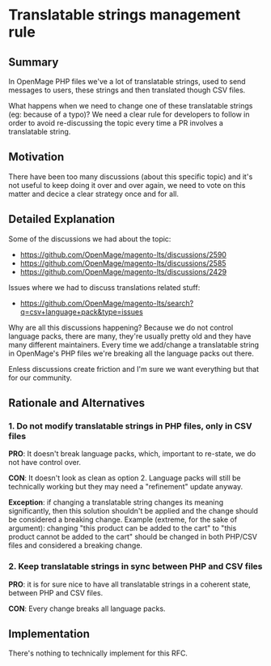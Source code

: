 # Translatable strings management rule

## Summary

In OpenMage PHP files we've a lot of translatable strings, used to send messages to users, these strings and then translated though CSV files.

What happens when we need to change one of these translatable strings (eg: because of a typo)?
We need a clear rule for developers to follow in order to avoid re-discussing the topic every time a PR involves a translatable string.

## Motivation

There have been too many discussions (about this specific topic) and it's not useful to keep doing it over and over again, we need to vote on this matter and decice a clear strategy once and for all.

## Detailed Explanation

Some of the discussions we had about the topic:
- https://github.com/OpenMage/magento-lts/discussions/2590
- https://github.com/OpenMage/magento-lts/discussions/2585
- https://github.com/OpenMage/magento-lts/discussions/2429

Issues where we had to discuss translations related stuff:
- https://github.com/OpenMage/magento-lts/search?q=csv+language+pack&type=issues

Why are all this discussions happening? Because we do not control language packs, there are many, they're usually pretty old and they have many different maintainers.
Every time we add/change a translatable string in OpenMage's PHP files we're breaking all the language packs out there.

Enless discussions create friction and I'm sure we want everything but that for our community.

## Rationale and Alternatives

### 1. Do not modify translatable strings in PHP files, only in CSV files

**PRO**: It doesn't break language packs, which, important to re-state, we do not have control over.

**CON**: It doesn't look as clean as option 2. Language packs will still be technically working but they may need a "refinement" update anyway.

**Exception**: if changing a translatable string changes its meaning significantly, then this solution shouldn't be applied and the change should be considered a breaking change.
Example (extreme, for the sake of argument): changing "this product can be added to the cart" to "this product cannot be added to the cart" should be changed in both PHP/CSV files and considered a breaking change.

### 2. Keep translatable strings in sync between PHP and CSV files

**PRO**: it is for sure nice to have all translatable strings in a coherent state, between PHP and CSV files.

**CON**: Every change breaks all language packs.

## Implementation

There's nothing to technically implement for this RFC.

